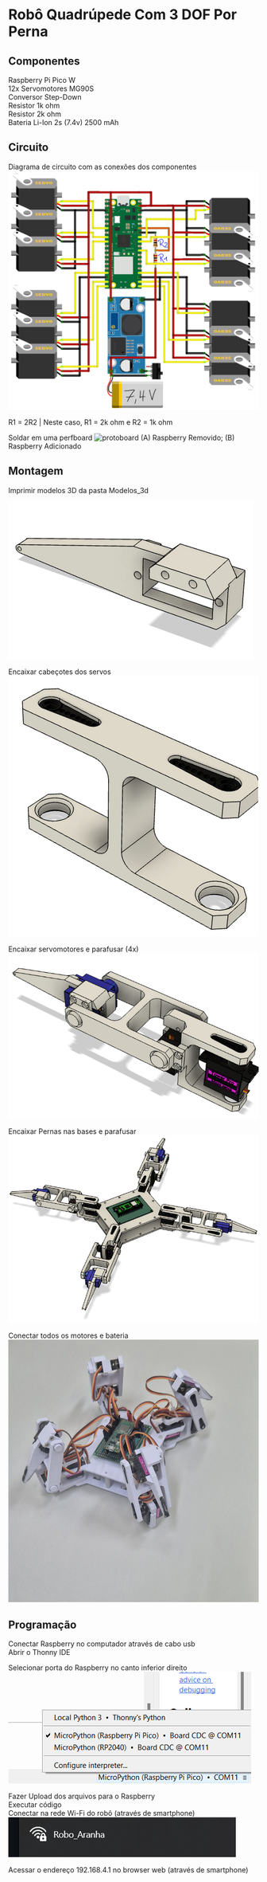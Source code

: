 # Robô Quadrúpede Com 3 DOF Por Perna

## Componentes
Raspberry Pi Pico W <br>
12x Servomotores MG90S <br>
Conversor Step-Down <br>
Resistor 1k ohm <br>
Resistor 2k ohm <br>
Bateria Li-Ion 2s (7.4v) 2500 mAh <br>

## Circuito
Diagrama de circuito com as conexões dos componentes
![Circuito](./Imagens/circuito.png)

R1 = 2R2 | Neste caso, R1 = 2k ohm e R2 = 1k ohm 

Soldar em uma perfboard
![protoboard](./Imagens/protoboard.png)
(A) Raspberry Removido; (B) Raspberry Adicionado

## Montagem
Imprimir modelos 3D da pasta Modelos_3d

![Tibia](./Imagens/tibia.png)

Encaixar cabeçotes dos servos  
![Montagem dos servomotores na coxa](./Imagens/coxa.png)

Encaixar servomotores e parafusar (4x)<br>
![Perna](./Imagens/perna.png)

Encaixar Pernas nas bases e parafusar
![Robo](./Imagens/robo.png)

Conectar todos os motores e bateria
![Robo Montado](./Imagens/robo_montado.jpg)

## Programação
Conectar Raspberry no computador através de cabo usb <br>
Abrir o Thonny IDE <br>

Selecionar porta do Raspberry no canto inferior direito <br>
![selecionar](./Imagens/selecionar_porta.png)

Fazer Upload dos arquivos para o Raspberry <br>
Executar código <br>
Conectar na rede Wi-Fi do robô (através de smartphone)<br>
![wifi](./Imagens/wifi.png)

Acessar o endereço 192.168.4.1 no browser web (através de smartphone)<br>


